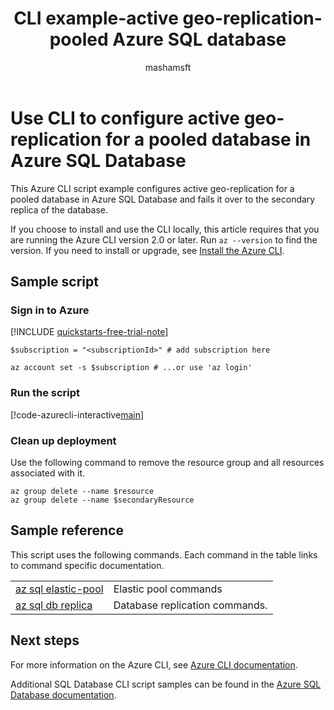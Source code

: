 ﻿---
title: CLI example-active geo-replication-pooled Azure SQL database 
description: Azure CLI example script to set up active geo-replication for a pooled database in Azure SQL Database and fail it over.
services: sql-database
ms.service: sql-database
ms.subservice: high-availability
ms.custom: 
ms.devlang: azurecli
ms.topic: sample
author: mashamsft
ms.author: mathoma
ms.reviewer: carlrab
ms.date: 03/12/2019
---
# Use CLI to configure active geo-replication for a pooled database in Azure SQL Database

This Azure CLI script example configures active geo-replication for a pooled database in Azure SQL Database and fails it over to the secondary replica of the database.

If you choose to install and use the CLI locally, this article requires that you are running the Azure CLI version 2.0 or later. Run `az --version` to find the version. If you need to install or upgrade, see [Install the Azure CLI](/cli/azure/install-azure-cli).

## Sample script

### Sign in to Azure

[!INCLUDE [quickstarts-free-trial-note](../../../includes/quickstarts-free-trial-note.md)]

```azurecli-interactive
$subscription = "<subscriptionId>" # add subscription here

az account set -s $subscription # ...or use 'az login'
```

### Run the script

[!code-azurecli-interactive[main](../../../cli_scripts/sql-database/setup-geodr-and-failover/setup-geodr-and-failover-elastic-pool.sh "Set up active geo-replication for elastic pool")]

### Clean up deployment

Use the following command to remove the resource group and all resources associated with it.

```azurecli-interactive
az group delete --name $resource
az group delete --name $secondaryResource
```

## Sample reference

This script uses the following commands. Each command in the table links to command specific documentation.

| | |
|---|---|
| [az sql elastic-pool](/cli/azure/sql/elastic-pool) | Elastic pool commands |
| [az sql db replica](/cli/azure/sql/db/replica) | Database replication commands. |

## Next steps

For more information on the Azure CLI, see [Azure CLI documentation](/cli/azure).

Additional SQL Database CLI script samples can be found in the [Azure SQL Database documentation](../sql-database-cli-samples.md).
